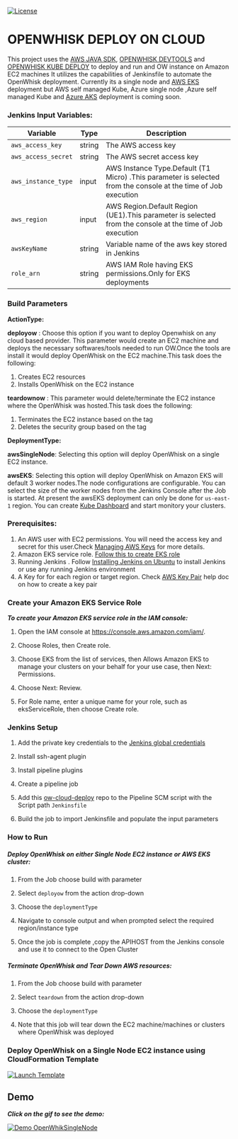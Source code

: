<!--
#
# Licensed to the Apache Software Foundation (ASF) under one or more
# contributor license agreements.  See the NOTICE file distributed with
# this work for additional information regarding copyright ownership.
# The ASF licenses this file to You under the Apache License, Version 2.0
# (the "License"); you may not use this file except in compliance with
# the License.  You may obtain a copy of the License at
#
#     http://www.apache.org/licenses/LICENSE-2.0
#
# Unless required by applicable law or agreed to in writing, software
# distributed under the License is distributed on an "AS IS" BASIS,
# WITHOUT WARRANTIES OR CONDITIONS OF ANY KIND, either express or implied.
# See the License for the specific language governing permissions and
# limitations under the License.
#
-->
[![License](https://img.shields.io/badge/license-Apache--2.0-blue.svg)](http://www.apache.org/licenses/LICENSE-2.0)
# OPENWHISK DEPLOY ON CLOUD
This project uses the [AWS JAVA SDK], [OPENWHISK DEVTOOLS] and [OPENWHISK KUBE DEPLOY] to deploy and run and OW instance on Amazon EC2 machines
It utilizes the capabilities of Jenkinsfile to automate the OpenWhisk deployment. Currently its a single node and  [AWS EKS] deployment but AWS self managed Kube, Azure single node ,Azure self managed Kube and [Azure AKS] deployment is coming soon.

### Jenkins Input Variables:
| Variable | Type | Description |
| --- | --- | --- |
| `aws_access_key` | string | The AWS access key |
| `aws_access_secret` | string | The AWS secret access key |
| `aws_instance_type` | input | AWS Instance Type.Default (T1 Micro) .This parameter is selected from the console at the time of Job execution|
| `aws_region` | input| AWS Region.Default  Region (UE1).This parameter is selected from the console at the time of Job execution|
| `awsKeyName` | string | Variable name of the aws key stored in Jenkins |
| `role_arn` | string | AWS IAM Role having EKS permissions.Only for EKS deployments |



### Build Parameters

 **ActionType:**

**deployow**  : Choose this option if you want to deploy Openwhisk on any cloud based provider.
This parameter would create an EC2 machine and deploys the necessary softwares/tools needed to run OW.Once the tools are install it would deploy OpenWhisk on the EC2 machine.This task does the following:
1. Creates EC2 resources
2. Installs OpenWhisk on the EC2 instance

**teardownow** : This parameter would delete/terminate  the EC2 instance where the OpenWhisk was hosted.This task does the following:
1. Terminates the EC2 instance based on the tag
2. Deletes the security group based on the tag


 **DeploymentType:**

**awsSingleNode**: Selecting this option will deploy OpenWhisk on a single EC2 instance.


**awsEKS**: Selecting this option will deploy OpenWhisk on Amazon EKS will default 3 worker nodes.The node configurations are configurable. You can select the size of the worker nodes from the Jenkins Console after the Job is started. At present the awsEKS deployment can only be done for `us-east-1` region.
You can create [Kube Dashboard] and start monitory your clusters.



### Prerequisites:

1. An AWS user with EC2 permissions. You will need the access key and secret for this user.Check [Managing AWS Keys]
for more details.
2. Amazon EKS service role. [Follow this to create EKS role](#create-your-amazon-eks-service-role)
3. Running Jenkins . Follow [Installing Jenkins on Ubuntu] to install Jenkins or use any running Jenkins environment
4. A Key for for each region or target region. Check [AWS Key Pair] help doc on how to create a key pair


### Create your Amazon EKS Service Role

***To create your Amazon EKS service role in the IAM console:***

1. Open the IAM console at https://console.aws.amazon.com/iam/.

2. Choose Roles, then Create role.

3. Choose EKS from the list of services, then Allows Amazon EKS to manage your clusters on your behalf for your use case, then Next: Permissions.

4. Choose Next: Review.

5. For Role name, enter a unique name for your role, such as eksServiceRole, then choose Create role.


### Jenkins Setup
1. Add the private key credentials to the [Jenkins global credentials]

2. Install ssh-agent plugin

3. Install pipeline plugins

4. Create a pipeline job

5. Add this [ow-cloud-deploy] repo to the Pipeline SCM script with the Script path `Jenkinsfile`

6. Build the job to import Jenkinsfile and populate the input parameters

### How to Run
##### Deploy OpenWhisk on either Single Node EC2 instance or AWS EKS cluster:

1. From the Job choose build with parameter

2. Select `deployow` from the action drop-down

3. Choose the `deploymentType`

4. Navigate to console output and when prompted select the required region/instance type

5. Once the job is complete ,copy the APIHOST from the Jenkins console and use it to connect to the Open Cluster


##### Terminate OpenWhisk and Tear Down AWS resources:

1. From the Job choose build with parameter

2. Select `teardown` from the action drop-down

3. Choose the `deploymentType`

4. Note that this job will tear down the EC2 machine/machines or clusters where OpenWhisk was deployed


### Deploy OpenWhisk on a Single Node EC2 instance using CloudFormation Template

[![Launch Template](https://s3.amazonaws.com/cloudformation-examples/cloudformation-launch-stack.png)](https://console.aws.amazon.com/cloudformation/home?region=us-east-1#/stacks/new?stackName=myOpenWhiskStack&templateURL=https://s3.amazonaws.com/kerberos-cf-templates/aws-deploy-singlenode.yml)


## Demo
***Click on the gif to see the demo:***

[![Demo OpenWhikSingleNode](https://github.com/rahulqelfo/ow-cloud-deploy/blob/master/demo.gif)](https://spark.adobe.com/video/nJ6MFOd6agmyc)

 [OPENWHISK DEVTOOLS]: https://github.com/apache/incubator-openwhisk-devtools
 [AWS JAVA SDK]: https://aws.amazon.com/sdk-for-java/
 [AWS EKS]: https://aws.amazon.com/eks/
 [Azure AKS]: https://azure.microsoft.com/en-ca/services/kubernetes-service/
 [OPENWHISK KUBE DEPLOY]: https://github.com/apache/incubator-openwhisk-deploy-kube
 [Managing AWS Keys]: https://docs.aws.amazon.com/general/latest/gr/managing-aws-access-keys.html
 [Installing Jenkins on Ubuntu]: https://linuxize.com/post/how-to-install-jenkins-on-ubuntu-18-04/
 [AWS Key Pair]: https://docs.aws.amazon.com/AWSEC2/latest/UserGuide/ec2-key-pairs.html#having-ec2-create-your-key-pair
 [EKS Getting Started]: https://docs.aws.amazon.com/eks/latest/userguide/getting-started.html
 [Jenkins global credentials]: https://jenkins.io/doc/book/using/using-credentials/
 [ow-cloud-deploy]: https://github.com/rahulqelfo/ow-cloud-deploy
 [Kube Dashboard]: https://docs.aws.amazon.com/eks/latest/userguide/dashboard-tutorial.html
